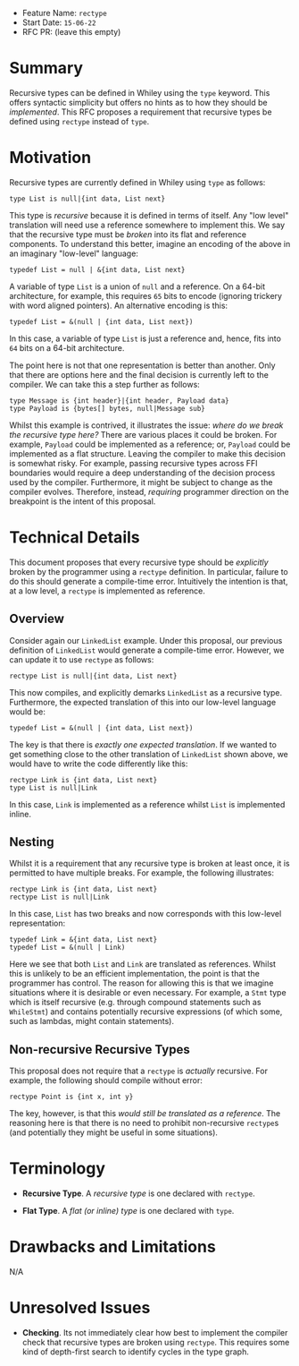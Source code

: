- Feature Name: `rectype`
- Start Date: `15-06-22`
- RFC PR: (leave this empty)

# Summary

Recursive types can be defined in Whiley using the `type` keyword.
This offers syntactic simplicity but offers no hints as to how they
should be *implemented*.  This RFC proposes a requirement that
recursive types be defined using `rectype` instead of `type`.

# Motivation

Recursive types are currently defined in Whiley using `type` as follows:

```Whiley
type List is null|{int data, List next}
```

This type is _recursive_ because it is defined in terms of itself.
Any "low level" translation will need use a reference somewhere to
implement this.  We say that the recursive type must be _broken_ into
its flat and reference components.  To understand this better, imagine
an encoding of the above in an imaginary "low-level" language:

```
typedef List = null | &{int data, List next}
```

A variable of type `List` is a union of `null` and a reference.  On a
64-bit architecture, for example, this requires `65` bits to encode
(ignoring trickery with word aligned pointers). An alternative
encoding is this:

```
typedef List = &(null | {int data, List next})
```

In this case, a variable of type `List` is just a reference and,
hence, fits into `64` bits on a 64-bit architecture.

The point here is not that one representation is better than another.
Only that there are options here and the final decision is currently
left to the compiler.  We can take this a step further as follows:

```Whiley
type Message is {int header}|{int header, Payload data}
type Payload is {bytes[] bytes, null|Message sub}
```

Whilst this example is contrived, it illustrates the issue: _where do
we break the recursive type here?_  There are various places it could
be broken.  For example, `Payload` could be implemented as a
reference; or, `Payload` could be implemented as a flat structure.
Leaving the compiler to make this decision is somewhat risky.  For
example, passing recursive types across FFI boundaries would require a
deep understanding of the decision process used by the compiler.
Furthermore, it might be subject to change as the compiler evolves.
Therefore, instead, _requiring_ programmer direction on the breakpoint
is the intent of this proposal.

# Technical Details

This document proposes that every recursive type should be
_explicitly_ broken by the programmer using a `rectype` definition.
In particular, failure to do this should generate a compile-time
error.  Intuitively the intention is that, at a low level, a `rectype`
is implemented as reference.  

## Overview

Consider again our `LinkedList` example.  Under this proposal, our
previous definition of `LinkedList` would generate a compile-time
error.  However, we can update it to use `rectype` as follows:

```Whiley
rectype List is null|{int data, List next}
```

This now compiles, and explicitly demarks `LinkedList` as a recursive
type.  Furthermore, the expected translation of this into our
low-level language would be:

```
typedef List = &(null | {int data, List next})
```

The key is that there is _exactly one expected translation_.  If we
wanted to get something close to the other translation of `LinkedList`
shown above, we would have to write the code differently like this:

```Whiley
rectype Link is {int data, List next}
type List is null|Link
```

In this case, `Link` is implemented as a reference whilst `List` is
implemented inline.

## Nesting

Whilst it is a requirement that any recursive type is broken at least
once, it is permitted to have multiple breaks.  For example, the
following illustrates:

```Whiley
rectype Link is {int data, List next}
rectype List is null|Link
```

In this case, `List` has two breaks and now corresponds with this
low-level representation:

```
typedef Link = &{int data, List next}
typedef List = &(null | Link)
```

Here we see that both `List` and `Link` are translated as references.
Whilst this is unlikely to be an efficient implementation, the point
is that the programmer has control.  The reason for allowing this is
that we imagine situations where it is desirable or even necessary.
For example, a `Stmt` type which is itself recursive (e.g. through
compound statements such as `WhileStmt`) and contains potentially
recursive expressions (of which some, such as lambdas, might contain
statements).

## Non-recursive Recursive Types

This proposal does not require that a `rectype` is _actually_
recursive.  For example, the following should compile without error:

```Whiley
rectype Point is {int x, int y}
```

The key, however, is that this _would still be translated as a
reference_.  The reasoning here is that there is no need to prohibit
non-recursive `rectype`s (and potentially they might be useful in some
situations).

# Terminology

   * **Recursive Type**.  A _recursive type_ is one declared with `rectype`.
   
   * **Flat Type**.  A _flat (or inline) type_ is one declared with `type`. 

# Drawbacks and Limitations

N/A

# Unresolved Issues

   * **Checking**.  Its not immediately clear how best to implement
     the compiler check that recursive types are broken using
     `rectype`.  This requires some kind of depth-first search to
     identify cycles in the type graph.
